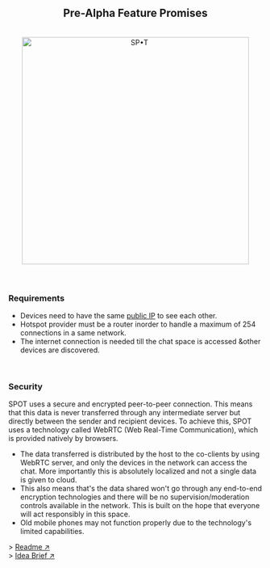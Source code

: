 <div align='center'>
  <h2>Pre-Alpha Feature Promises</h2><br>
  <img src="https://user-images.githubusercontent.com/75234157/192829760-5096c06b-7265-40f9-90cb-a486793f2af2.png" alt="SP•T" width="450" ><br><br>
</div>
<br>

### Requirements
- Devices need to have the same [public IP](https://www.google.com/search?q=what+is+my+ip) to see each other.
- Hotspot provider must be a router inorder to handle a maximum of 254 connections in a same network.<br>
- The internet connection is needed till the chat space is accessed &other devices are discovered.<br>
<br>

### Security
SPOT uses a secure and encrypted peer-to-peer connection. This means that this data is never transferred through any intermediate server but directly between the sender and recipient devices. To achieve this, SPOT uses a technology called WebRTC (Web Real-Time Communication), which is provided natively by browsers.<br>
- The data transferred is distributed by the host to the co-clients by using WebRTC server, and only the devices in the network can access the chat. More importantly this is absolutely localized and not a single data is given to cloud. <br>
- This also means that's the data shared won't go through any end-to-end encryption technologies and there will be no supervision/moderation controls available in the network. This is built on the hope that everyone will act responsibly in this space.
- Old mobile phones may not function properly due to the technology's limited capabilities.
 
<div> >
    <th><a href="https://github.com/devignx/spoted">Readme ↗︎</a> </th> 
    <br>>
    <td><a href= "https://github.com/devignx/spoted/blob/master/idea.md">Idea Brief ↗︎</a></td>
</div>
